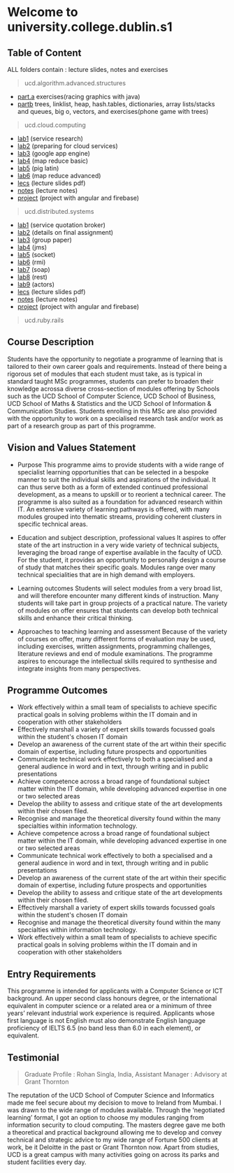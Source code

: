 # Welcome to university.college.dublin.s1


## Table of Content
 ALL folders contain : lecture slides, notes and exercises

> ucd.algorithm.advanced.structures 
+ [part.a](./ucd.algorithm.advanced.structures/alg.ad.parta) exercises(racing graphics with java)
+ [partb](./ucd.algorithm.advanced.structures/alg.ad.partb) trees, linklist, heap, hash.tables, dictionaries, array lists/stacks and queues, big o, vectors, and exercises(phone game with trees)

> ucd.cloud.computing
+ [lab1](./ucd.cloud.computing/comp.cloud.lab/comp.cloud..prac1) (service research)
+ [lab2](./ucd.cloud.computing/comp.cloud.lab/comp.cloud..prac2) (preparing for cloud services)
+ [lab3](./ucd.cloud.computing/comp.cloud.lab/comp.cloud..prac3) (google app engine)
+ [lab4](./ucd.cloud.computing/comp.cloud.lab/comp.cloud..prac4) (map reduce basic)
+ [lab5](./ucd.cloud.computing/comp.cloud.lab/comp.cloud..prac5) (pig latin)
+ [lab6](./ucd.cloud.computing/comp.cloud.lab/comp.cloud..prac6) (map reduce advanced)
+ [lecs](./ucd.cloud.computing/comp.cloud.lec) (lecture slides pdf)
+ [notes](./ucd.cloud.computing/comp.cloud.notes) (lecture notes)
+ [project](./ucd.cloud.computing/comp.cloud.todolist) (project with angular and firebase)

> ucd.distributed.systems
+ [lab1](./ucd.distributed.systems/dis.sys.lab/dis.sys.actor.programming) (service quotation broker)
+ [lab2](./ucd.distributed.systems/dis.sys.lab/dis.sys.group.final.assignment) (details on final assignment)
+ [lab3](./ucd.distributed.systems/dis.sys.lab/dis.sys.group.paper) (group paper)
+ [lab4](./ucd.distributed.systems/dis.sys.lab/dis.sys.message.oriented.system) (jms)
+ [lab5](./ucd.distributed.systems/dis.sys.lab/dis.sys.prac1.socket) (socket)
+ [lab6](./ucd.distributed.systems/dis.sys.lab/dis.sys.prac2.rmi) (rmi)
+ [lab7](./ucd.distributed.systems/dis.sys.lab/dis.sys.prac3.soap) (soap)
+ [lab8](./ucd.distributed.systems/dis.sys.lab/dis.sys.prac4.rest) (rest)
+ [lab9](./ucd.distributed.systems/dis.sys.lab/dis.sys.prac5.actors) (actors)
+ [lecs](./ucd.distributed.systems/dis.sys.lec) (lecture slides pdf)
+ [notes](./ucd.distributed.systems/dis.sys.notes) (lecture notes)
+ [project](./ucd.distributed.systems/dis.sys.squidit) (project with angular and firebase)

> ucd.ruby.rails


## Course Description
Students have the opportunity to negotiate a programme of learning that is tailored to their own career goals and requirements. Instead of there being a rigorous set of modules that each student must take, as is typical in standard taught MSc programmes, students can prefer to broaden their knowledge acrossa diverse cross-section of modules offering by Schools such as the UCD School of Computer Science, UCD School of Business, UCD School of Maths & Statistics and the UCD School of Information & Communication Studies. Students enrolling in this MSc are also provided with the opportunity to work on a specialised research task and/or work as part of a research group as part of this programme.

## Vision and Values Statement
- Purpose
This programme aims to provide students with a wide range of specialist learning opportunities that can be selected in a bespoke manner to suit the individual skills and aspirations of the individual.  It can thus serve both as a form of extended continued professional development, as a means to upskill or to reorient a technical career.  The programme is also suited as a foundation for advanced research within IT. An extensive variety of learning pathways is offered, with many modules grouped into thematic streams, providing coherent clusters in specific technical areas.  

- Education and subject description, professional values
It aspires to offer state of the art instruction in a very wide variety of technical subjects, leveraging the broad range of expertise available in the faculty of UCD.  For the student, it provides an opportunity to personally design a course of study that matches their specific goals.  Modules range over many technical specialities that are in high demand with employers. 

- Learning outcomes
Students will select modules from a very broad list, and will therefore encounter many different kinds of instruction.  Many students will take part in group projects of a practical nature. The variety of modules on offer ensures that students can develop both technical skills and enhance their critical thinking. 

- Approaches to teaching learning and assessment
Because of the variety of courses on offer, many different forms of evaluation may be used, including exercises, written assignments, programming challenges, literature reviews and end of module examinations.  The programme aspires to encourage the intellectual skills required to synthesise and integrate insights from many perspectives. 

## Programme Outcomes
- Work effectively within a small team of specialists to achieve specific practical goals in solving problems within the IT domain and in cooperation with other stakeholders
- Effectively marshall a variety of expert skills towards focussed goals within the student's chosen IT domain
- Develop an awareness of the current state of the art within their specific domain of expertise, including future prospects and opportunities
- Communicate technical work effectively to both a specialised and a general audience in word and in text, through writing and in public presentations
- Achieve competence across a broad range of foundational subject matter within the IT domain, while developing advanced expertise in one or two selected areas
- Develop the ability to assess and critique state of the art developments within their chosen filed.
- Recognise and manage the theoretical diversity found within the many specialties within information technology.
- Achieve competence across a broad range of foundational subject matter within the IT domain, while developing advanced expertise in one or two selected areas
- Communicate technical work effectively to both a specialised and a general audience in word and in text, through writing and in public presentations
- Develop an awareness of the current state of the art within their specific domain of expertise, including future prospects and opportunities
- Develop the ability to assess and critique state of the art developments within their chosen filed.
- Effectively marshall a variety of expert skills towards focussed goals within the student's chosen IT domain
- Recognise and manage the theoretical diversity found within the many specialties within information technology.
- Work effectively within a small team of specialists to achieve specific practical goals in solving problems within the IT domain and in cooperation with other stakeholders

## Entry Requirements
This programme is intended for applicants with a Computer Science or ICT background. An upper second class honours degree, or the international equivalent in computer science or a related area or a minimum of three years’ relevant industrial work experience is required.
Applicants whose first language is not English must also demonstrate English language proficiency of IELTS 6.5 (no band less than 6.0 in each element), or equivalent.

## Testimonial
> Graduate Profile : Rohan Singla, India,
> Assistant Manager : Advisory at Grant Thornton

The reputation of the UCD School of Computer Science and Informatics made me feel secure about my decision to move to Ireland from Mumbai. I was drawn to the wide range of modules available. Through the ‘negotiated learning’ format, I got an option to choose my modules ranging from information security to cloud computing. The masters degree gave me both a theoretical and practical background allowing me to develop and convey technical and strategic advice to my wide range of Fortune 500 clients at work, be it Deloitte in the past or Grant Thornton now. Apart from studies, UCD is a great campus with many activities going on across its parks and student facilities every day.